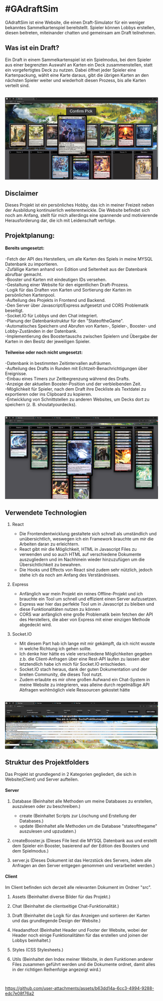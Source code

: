 <h1>#GAdraftSim</h1>

GAdraftSim ist eine Website, die einen Draft-Simulator für ein weniger bekanntes Sammelkartenspiel bereitstellt. Spieler können Lobbys erstellen, diesen beitreten, miteinander chatten und gemeinsam am Draft teilnehmen.

<h2>Was ist ein Draft?</h2>
Ein Draft in einem Sammelkartenspiel ist ein Spielmodus, bei dem Spieler aus einer begrenzten Auswahl an Karten ein Deck zusammenstellen, statt ein vorgefertigtes Deck zu nutzen. Dabei öffnet jeder Spieler eine Kartenpackung, wählt eine Karte daraus, gibt die übrigen Karten an den nächsten Spieler weiter und wiederholt diesen Prozess, bis alle Karten verteilt sind.<br>
<br>

![Draft](https://github.com/KevHos/GAdraftSim/blob/main/Dokumentation/Screenshots/Draft2.png)

<h2>Disclaimer</h2>

Dieses Projekt ist ein persönliches Hobby, das ich in meiner Freizeit neben der Ausbildung kontinuierlich weiterentwickle. Die Website befindet sich noch am Anfang, stellt für mich allerdings eine spannende und motivierende Herausforderung dar, die ich mit Leidenschaft verfolge.

<h2>Projektplanung:</h2>

<h4>Bereits umgesetzt:</h4>
-Fetch der API des Herstellers, um alle Karten des Spiels in meine MYSQL Datenbank zu importieren.<br>
-Zufällige Karten anhand von Edition und Seltenheit aus der Datenbank abrufbar gemacht.<br>
-Booster und Karten mit eindeutigen IDs versehen.<br>
-Gestaltung einer Website für den eigentlichen Draft-Prozess.<br>
-Logik für das Draften von Karten und Sortierung der Karten im persönlichen Kartenpool.<br>
-Aufteilung des Projekts in Frontend und Backend.<br>
-Den Server über Javascript/Express aufgesetzt und CORS Problematik beseitigt.<br>
-Socket.IO für Lobbys und den Chat integriert.<br>
-Planung der Datenbankstruktur für den "StateoftheGame".<br>
-Automatisches Speichern und Abrufen von Karten-, Spieler-, Booster- und Lobby-Zuständen in der Datenbank.<br>
-Implementierung des Boostertauschs zwischen Spielern und Übergabe der Karten in den Besitz der jeweiligen Spieler.<br>

<h4>Teilweise oder noch nicht umgesetzt: </h4>
-Datenbank in bestimmten Zeitintervallen aufräumen. <br>
-Aufteilung des Drafts in Runden mit Echtzeit-Benachrichtigungen über Ereignisse.<br>
-Einbau eines Timers zur Zeitbegrenzung während des Drafts.<br>
-Anzeige der aktuellen Booster-Position und der verbleibenden Zeit.<br>
-Möglichkeit für Spieler, nach dem Draft ihre Deckliste als Textdatei zu exportieren oder ins Clipboard zu kopieren.<br>
-Entwicklung von Schnittstellen zu anderen Websites, um Decks dort zu speichern (z. B. shoutatyourdecks).<br>
<br>

![Deck am Ende des Drafts](https://github.com/KevHos/GAdraftSim/blob/main/Dokumentation/Screenshots/DraftEnd.png)


<h2>Verwendete Technologien</h2>

1. React
   - Die Frontendentwicklung gestaltete sich schnell als umständlich und unübersichtlich, weswegen ich ein Framework brauchte um mir die Arbeiten daran zu erleichtern.<br>
   - React gibt mir die Möglichkeit, HTML in Javascript Files zu verwenden und so auch HTML auf verschiedene Dokumente auszugliedern und im Nachhinein wieder hinzuzufügen um die Übersichtlichkeit zu bewahren.<br>
   - Die Hooks und Effects von React sind zudem sehr nützlich, jedoch stehe ich da noch am Anfang des Verständnisses.<br>

2. Express
   - Anfänglich war mein Projekt ein reines Offline-Projekt und ich brauchte ein Tool um schnell und effizient einen Server aufzusetzen.<br>
   - Express war hier das perfekte Tool um in Javascript zu bleiben und diese Funktionalitäten nutzen zu können<br>
   - CORS war anfänglich eine große Problematik beim fetchen der API des Herstellers, die aber von Express mit einer einzigen Methode abgedeckt wird.

3. Socket.IO
   - Mit diesem Part hab ich lange mit mir gekämpft, da ich nicht wusste in welche Richtung ich gehen sollte.<br>
   - Ich denke hier hätte es viele verschiedene Möglichkeiten gegeben z.b. die Client-Anfragen über eine Rest-API laufen zu lassen aber letztendlich habe ich mich für Socket.IO entschieden.<br>
   - Socket.IO stach heraus, dank der guten Dokumentation und der breiten Community, die dieses Tool nutzt.<br>
   - Zudem erlaubte es mir ohne großen Aufwand ein Chat-System in meine Website zu integrieren, was alleine durch regelmäßige API Abfragen wohlmöglich viele Ressourcen gekostet hätte<br>
   <br>

![Lobby](https://github.com/KevHos/GAdraftSim/blob/main/Dokumentation/Screenshots/Lobby.png)

<h2>Struktur des Projektfolders</h2>

Das Projekt ist grundlegend in 2 Kategorien gegliedert, die sich in Website(Client) und Server aufteilen.<br>

<h4>Server</h4>

1. Database (Beinhaltet alle Methoden um meine Databases zu erstellen, auszulesen oder zu beschreiben.)<br>
   - create (Beinhaltet Scripts zur Löschung und Erstellung der Databases.)<br>
   - update (Beinhaltet alle Methoden um die Database "stateofthegame" auszulesen und upzudaten.)<br>
  
2. createBooster.js (Dieses File liest die MYSQL Datenbank aus und erstellt dem Spieler ein Booster, basierend auf der Edition des Boosters und dem Spielmodus.)<br>

3. server.js (Dieses Dokument ist das Herzstück des Servers, indem alle Anfragen an den Server entgegen genommen und verarbeitet werden.)<br>

<h4>Client</h4>

Im Client befinden sich derzeit alle relevanten Dokument im Ordner "src".

1. Assets (Beinhaltet diverse Bilder für das Projekt.)<br>

2. Chat (Beinhaltet die clientseitige Chat-Funktionalität.)<br>

3. Draft (Beinhaltet die Logik für das Anzeigen und sortieren der Karten und das grundlegende Design der Website.)<br>

4. Headandfoot (Beinhaltet Header und Footer der Website, wobei der Header noch einige Funktionalitäten für das erstellen und joinen der Lobbys beinhaltet.)<br>

5. Styles (CSS Stylesheets.)<br>

6. Utils (Beinhaltet den Index meiner Website, in dem Funktionen anderer Files zusammen geführt werden und die Dokumente ordnet, damit alles in der richtigen Reihenfolge angezeigt wird.)<br>

<br>

https://github.com/user-attachments/assets/b63dd14a-6cc3-4994-9288-edc7e08f76a2



